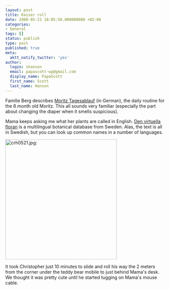 ```yaml
---
layout: post
title: Kaiser roll
date: 2000-05-21 18:05:50.000000000 +02:00
categories:
- General
tags: []
status: publish
type: post
published: true
meta:
  aktt_notify_twitter: 'yes'
author:
  login: shanson
  email: papascott-wp@gmail.com
  display_name: PapaScott
  first_name: Scott
  last_name: Hanson
---
```

<p>Familie Berg describes <a href="http://familieberg.editthispage.com/stories/storyReader$213">Moritz Tagesablauf</a> (in German), the daily routine for the 8 month old Moritz. This all sounds very familiar (especially the part about changing the diaper when it smells suspicious).</p>
<p>Mama keeps asking me what her plants are called in English. <a href="http://linnaeus.nrm.se/flora/">Den virtuella floran</a> is a multilingual botanical database from Sweden. Alas, the text is all in Swedish, but you can look up common names in a number of languages.</p>
<p><img src="http://www.papascott.de/wordpress/wp-content/uploads/2000/05/crh0521.jpg" height="376" width="350" border="0" alt="crh0521.jpg: " /></p>
<p>It took Christopher just 10 minutes to slide and roll his way the 2 meters from the corner under the teddy bear mobile to just behind Mama's desk. We thought it was pretty cute until he started tugging on Mama's mouse cable.</p>
